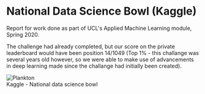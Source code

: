 # National Data Science Bowl (Kaggle)

Report for work done as part of UCL's Applied Machine Learning module, Spring 2020. 

The challenge had already completed, but our score on the private leaderboard would have been position 14/1049  (Top 1% - this challange was several years old however, so we were able to make use of advancements in deep learning made since the challange had initially been created).

![Plankton](https://storage.googleapis.com/kaggle-competitions/kaggle/3978/media/Plankton-Diagram3.png)<br/>
Kaggle - National data science bowl
